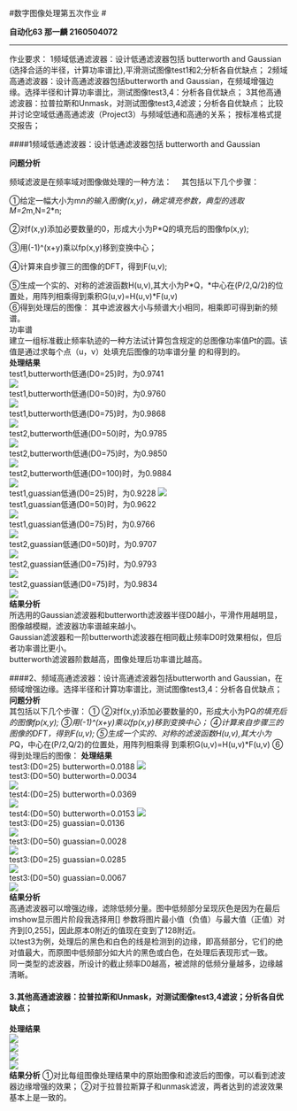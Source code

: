#数字图像处理第五次作业  #  

**自动化63 那一麟 2160504072** 
****
作业要求：
1频域低通滤波器：设计低通滤波器包括 butterworth and Gaussian (选择合适的半径，计算功率谱比),平滑测试图像test1和2;分析各自优缺点；
2频域高通滤波器：设计高通滤波器包括butterworth and Gaussian，在频域增强边缘。选择半径和计算功率谱比，测试图像test3,4：分析各自优缺点；
3其他高通滤波器：拉普拉斯和Unmask，对测试图像test3,4滤波；分析各自优缺点；
比较并讨论空域低通高通滤波（Project3）与频域低通和高通的关系；
按标准格式提交报告； 


####1频域低通滤波器：设计低通滤波器包括 butterworth and Gaussian  

**问题分析**

频域滤波是在频率域对图像做处理的一种方法：
&emsp;其包括以下几个步骤：  

①给定一幅大小为m*n的输入图像f(x,y)，确定填充参数，典型的选取M=2*m,N=2*n;

②对f(x,y)添加必要数量的0，形成大小为P*Q的填充后的图像fp(x,y);

③用(-1)^(x+y)乘以fp(x,y)移到变换中心；

④计算来自步骤三的图像的DFT，得到F(u,v);

⑤生成一个实的、对称的滤波函数H(u,v),其大小为P*Q，*中心在(P/2,Q/2)的位置处，用阵列相乘得到乘积G(u,v)=H(u,v)*F(u,v)  
⑥得到处理后的图像：
其中滤波器大小与频谱大小相同，相乘即可得到新的频谱。  
功率谱  
建立一组标准截止频率轨迹的一种方法试计算包含规定的总图像功率值Pt的圆。该值是通过求每个点（u，v）处填充后图像的功率谱分量
的和得到的。  
**处理结果**  
test1,butterworth低通(D0=25)时，为0.9741  
![](https://raw.githubusercontent.com/nyl666/hw5/master/5.1.png)  
test1,butterworth低通(D0=50)时，为0.9760    
![](https://raw.githubusercontent.com/nyl666/hw5/master/5.2.png)  
test1,butterworth低通(D0=75)时，为0.9868  
![](https://raw.githubusercontent.com/nyl666/hw5/master/5.3.png)  
test2,butterworth低通(D0=50)时，为0.9785   
![](https://raw.githubusercontent.com/nyl666/hw5/master/5.4.png)  
test2,butterworth低通(D0=75)时，为0.9850   
![](https://raw.githubusercontent.com/nyl666/hw5/master/5.5.png)  
test2,butterworth低通(D0=100)时，为0.9884   
![](https://raw.githubusercontent.com/nyl666/hw5/master/5.6.png)  
test1,guassian低通(D0=25)时，为0.9228 
![](https://raw.githubusercontent.com/nyl666/hw5/master/5.7.png)  
test1,guassian低通(D0=50)时，为0.9622   
![](https://raw.githubusercontent.com/nyl666/hw5/master/5.8.png)  
test1,guassian低通(D0=75)时，为0.9766  
![](https://raw.githubusercontent.com/nyl666/hw5/master/5.9.png)  
test2,guassian低通(D0=50)时，为0.9707  
![](https://raw.githubusercontent.com/nyl666/hw5/master/5.10.png)  
test2,guassian低通(D0=75)时，为0.9793   
![](https://raw.githubusercontent.com/nyl666/hw5/master/5.11.png)  
test2,guassian低通(D0=75)时，为0.9834  
![](https://raw.githubusercontent.com/nyl666/hw5/master/5.12.png)  
**结果分析**  
所选用的Gaussian滤波器和butterworth滤波器半径D0越小，平滑作用越明显，图像越模糊，滤波器功率谱越来越小。  
Gaussian滤波器和一阶butterworth滤波器在相同截止频率D0时效果相似，但后者功率谱比更小。  
butterworth滤波器阶数越高，图像处理后功率谱比越高。  
  
####2、频域高通滤波器：设计高通滤波器包括butterworth and Gaussian，在频域增强边缘。选择半径和计算功率谱比，测试图像test3,4：分析各自优缺点；  
**问题分析**  
其包括以下几个步骤：
①
②对f(x,y)添加必要数量的0，形成大小为P*Q的填充后的图像fp(x,y);
③用(-1)^(x+y)乘以fp(x,y)移到变换中心；
④计算来自步骤三的图像的DFT，得到F(u,v);
⑤生成一个实的、对称的滤波函数H(u,v),其大小为P*Q，中心在(P/2,Q/2)的位置处，用阵列相乘得
到乘积G(u,v)=H(u,v)*F(u,v)
⑥得到处理后的图像：
**处理结果**   
test3:(D0=25) butterworth=0.0188
![](https://raw.githubusercontent.com/nyl666/hw5/master/5.13.png)  
test3:(D0=50) butterworth=0.0034  
![](https://raw.githubusercontent.com/nyl666/hw5/master/5.14.png)  
test4:(D0=25) butterworth=0.0369  
![](https://raw.githubusercontent.com/nyl666/hw5/master/5.15.png)  
test4:(D0=50) butterworth=0.0153
![](https://raw.githubusercontent.com/nyl666/hw5/master/5.16.png)  
test3:(D0=25) guassian=0.0136  
![](https://raw.githubusercontent.com/nyl666/hw5/master/5.17.png)  
test3:(D0=50) guassian=0.0028   
![](https://raw.githubusercontent.com/nyl666/hw5/master/5.18.png)  
test3:(D0=25) guassian=0.0285    
![](https://raw.githubusercontent.com/nyl666/hw5/master/5.19.png)  
test3:(D0=50) guassian=0.0067   
![](https://raw.githubusercontent.com/nyl666/hw5/master/5.20.png)  
**结果分析**   
高通滤波器可以增强边缘，滤除低频分量。图中低频部分呈现灰色是因为在最后imshow显示图片阶段我选择用[] 参数将图片最小值（负值）与最大值（正值）对齐到[0,255]，因此原本0附近的值现在变到了128附近。    
以test3为例，处理后的黑色和白色的线是检测到的边缘，即高频部分，它们的绝对值最大，而原图中低频部分如大片的黑色或白色，在处理后表现形式一致。  
同一类型的滤波器，所设计的截止频率D0越高，被滤除的低频分量越多，边缘越清晰。  
#### 3.其他高通滤波器：拉普拉斯和Unmask，对测试图像test3,4滤波；分析各自优缺点；  
**处理结果**  
![](https://raw.githubusercontent.com/nyl666/hw5/master/5.21.png)  
![](https://raw.githubusercontent.com/nyl666/hw5/master/5.22.png)  
![](https://raw.githubusercontent.com/nyl666/hw5/master/5.23.png)  
![](https://raw.githubusercontent.com/nyl666/hw5/master/5.24.png)  
**结果分析**
①对比每组图像处理结果中的原始图像和滤波后的图像，可以看到滤波器边缘增强的效果；
②对于拉普拉斯算子和unmask滤波，两者达到的滤波效果基本上是一致的。
  
  
    
  
     
  
